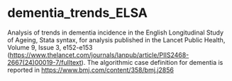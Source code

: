 # dementia_trends_ELSA
Analysis of trends in dementia incidence in the English Longitudinal Study of Ageing, Stata syntax, for analysis published in the Lancet Public Health, Volume 9, Issue 3, e152-e153 (https://www.thelancet.com/journals/lanpub/article/PIIS2468-2667(24)00019-7/fulltext). The algorithmic case definition for dementia is reported in https://www.bmj.com/content/358/bmj.j2856
